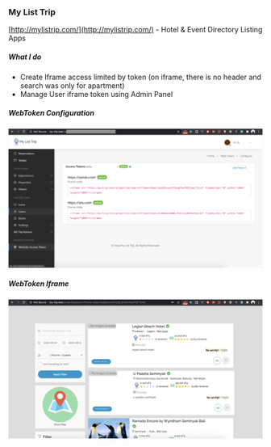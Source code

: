 ### My List Trip
[http://mylistrip.com/](http://mylistrip.com/) - Hotel & Event Directory Listing Apps

##### What I do
- Create Iframe access limited by token (on iframe, there is no header and search was only for apartment)
- Manage User iframe token using Admin Panel

##### WebToken Configuration
![WebToken](https://github.com/axquired24/porto-gallery/blob/master/mylisttrip/webtoken-configuration.png?raw=true)

##### WebToken Iframe
![WebToken-Iframe](https://github.com/axquired24/porto-gallery/blob/master/mylisttrip/webtoken-iframe.png?raw=true)
